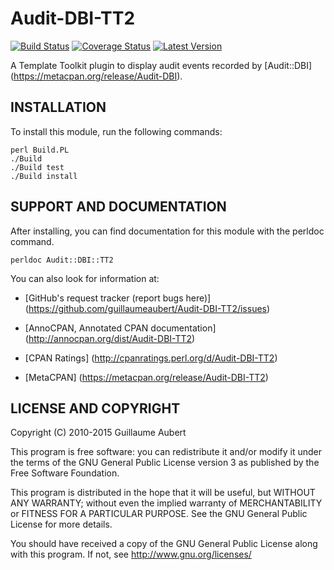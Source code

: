 Audit-DBI-TT2
=============

[![Build Status](https://travis-ci.org/guillaumeaubert/Audit-DBI-TT2.svg?branch=master)](https://travis-ci.org/guillaumeaubert/Audit-DBI-TT2)
[![Coverage Status](https://coveralls.io/repos/guillaumeaubert/Audit-DBI-TT2/badge.svg?branch=master)](https://coveralls.io/r/guillaumeaubert/Audit-DBI-TT2?branch=master)
[![Latest Version](https://img.shields.io/github/tag/guillaumeaubert/Audit-DBI-TT2.svg?style=flat)](https://metacpan.org/release/Audit-DBI-TT2)

A Template Toolkit plugin to display audit events recorded by [Audit::DBI]
(https://metacpan.org/release/Audit-DBI).


INSTALLATION
------------

To install this module, run the following commands:

	perl Build.PL
	./Build
	./Build test
	./Build install


SUPPORT AND DOCUMENTATION
-------------------------

After installing, you can find documentation for this module with the
perldoc command.

	perldoc Audit::DBI::TT2


You can also look for information at:

 * [GitHub's request tracker (report bugs here)]
   (https://github.com/guillaumeaubert/Audit-DBI-TT2/issues)

 * [AnnoCPAN, Annotated CPAN documentation]
   (http://annocpan.org/dist/Audit-DBI-TT2)

 * [CPAN Ratings]
   (http://cpanratings.perl.org/d/Audit-DBI-TT2)

 * [MetaCPAN]
   (https://metacpan.org/release/Audit-DBI-TT2)


LICENSE AND COPYRIGHT
---------------------

Copyright (C) 2010-2015 Guillaume Aubert

This program is free software: you can redistribute it and/or modify it under
the terms of the GNU General Public License version 3 as published by the Free
Software Foundation.

This program is distributed in the hope that it will be useful, but WITHOUT ANY
WARRANTY; without even the implied warranty of MERCHANTABILITY or FITNESS FOR A
PARTICULAR PURPOSE. See the GNU General Public License for more details.

You should have received a copy of the GNU General Public License along with
this program. If not, see http://www.gnu.org/licenses/

